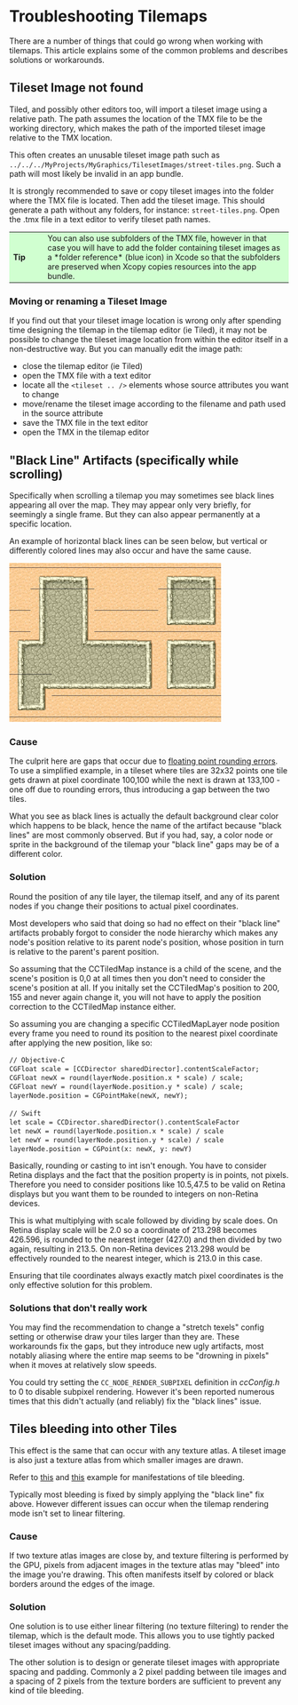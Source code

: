 # Troubleshooting Tilemaps

There are a number of things that could go wrong when working with tilemaps. This article explains some of the common problems and describes solutions or workarounds.

## Tileset Image not found

Tiled, and possibly other editors too, will import a tileset image using a relative path. The path assumes the location of the TMX file to be the working directory, which makes the path of the imported tileset image relative to the TMX location.

This often creates an unusable tileset image path such as `../../../MyProjects/MyGraphics/TilesetImages/street-tiles.png`. Such a path will most likely be invalid in an app bundle. 

It is strongly recommended to save or copy tileset images into the folder where the TMX file is located. Then add the tileset image. This should generate a path without any folders, for instance: `street-tiles.png`. Open the .tmx file in a text editor to verify tileset path names.

<table border="0"><tr><td width="48px" bgcolor="#d0ffd0"><strong>Tip</strong></td><td bgcolor="#d0ffd0">
You can also use subfolders of the TMX file, however in that case you will have to add the folder containing tileset images as a *folder reference* (blue icon) in Xcode so that the subfolders are preserved when Xcopy copies resources into the app bundle.
</td></tr></table>

### Moving or renaming a Tileset Image

If you find out that your tileset image location is wrong only after spending time designing the tilemap in the tilemap editor (ie Tiled), it may not be possible to change the tileset image location from within the editor itself in a non-destructive way. But you can manually edit the image path:

- close the tilemap editor (ie Tiled)
- open the TMX file with a text editor
- locate all the `<tileset .. />` elements whose source attributes you want to change
- move/rename the tileset image according to the filename and path used in the source attribute
- save the TMX file in the text editor
- open the TMX in the tilemap editor

## "Black Line" Artifacts (specifically while scrolling)

Specifically when scrolling a tilemap you may sometimes see black lines appearing all over the map. They may appear only very briefly, for seemingly a single frame. But they can also appear permanently at a specific location. 

An example of horizontal black lines can be seen below, but vertical or differently colored lines may also occur and have the same cause.

![](black-line-artifacts.png)

### Cause

The culprit here are gaps that occur due to [floating point rounding errors](http://programmers.stackexchange.com/questions/101163/what-causes-floating-point-rounding-errors). To use a simplified example, in a tileset where tiles are 32x32 points one tile gets drawn at pixel coordinate 100,100 while the next is drawn at 133,100 - one off due to rounding errors, thus introducing a gap between the two tiles.

What you see as black lines is actually the default background clear color which happens to be black, hence the name of the artifact because "black lines" are most commonly observed. But if you had, say, a color node or sprite in the background of the tilemap your "black line" gaps may be of a different color.

### Solution

Round the position of any tile layer, the tilemap itself, and any of its parent nodes if you change their positions to actual pixel coordinates. 

Most developers who said that doing so had no effect on their "black line" artifacts probably forgot to consider the node hierarchy which makes any node's position relative to its parent node's position, whose position in turn is relative to the parent's parent position.

So assuming that the CCTiledMap instance is a child of the scene, and the scene's position is 0,0 at all times then you don't need to consider the scene's position at all. If you initally set the CCTiledMap's position to 200, 155 and never again change it, you will not have to apply the position correction to the CCTiledMap instance either.

So assuming you are changing a specific CCTiledMapLayer node position every frame you need to round its position to the nearest pixel coordinate after applying the new position, like so:

	// Objective-C
	CGFloat scale = [CCDirector sharedDirector].contentScaleFactor;
	CGFloat newX = round(layerNode.position.x * scale) / scale;
	CGFloat newY = round(layerNode.position.y * scale) / scale;
	layerNode.position = CGPointMake(newX, newY);

	// Swift
	let scale = CCDirector.sharedDirector().contentScaleFactor
	let newX = round(layerNode.position.x * scale) / scale
	let newY = round(layerNode.position.y * scale) / scale
	layerNode.position = CGPoint(x: newX, y: newY)

Basically, rounding or casting to int isn't enough. You have to consider Retina displays and the fact that the position property is in points, not pixels. Therefore you need to consider positions like 10.5,47.5 to be valid on Retina displays but you want them to be rounded to integers on non-Retina devices.

This is what multiplying with scale followed by dividing by scale does. On Retina display scale will be 2.0 so a coordinate of 213.298 becomes 426.596, is rounded to the nearest integer (427.0) and then divided by two again, resulting in 213.5. On non-Retina devices 213.298 would be effectively rounded to the nearest integer, which is 213.0 in this case.

Ensuring that tile coordinates always exactly match pixel coordinates is the only effective solution for this problem.

### Solutions that don't really work

You may find the recommendation to change a "stretch texels" config setting or otherwise draw your tiles larger than they are. These workarounds fix the gaps, but they introduce new ugly artifacts, most notably aliasing where the entire map seems to be "drowning in pixels" when it moves at relatively slow speeds.

You could try setting the `CC_NODE_RENDER_SUBPIXEL` definition in *ccConfig.h* to 0 to disable subpixel rendering. However it's been reported numerous times that this didn't actually (and reliably) fix the "black lines" issue.

## Tiles bleeding into other Tiles

This effect is the same that can occur with any texture atlas. A tileset image is also just a texture atlas from which smaller images are drawn.

Refer to [this](http://stackoverflow.com/questions/7894802/opengl-texture-atlas-bleeding) and [this](http://gamedev.stackexchange.com/questions/46963/how-to-avoid-texture-bleeding-in-a-texture-atlas) example for manifestations of tile bleeding.

Typically most bleeding is fixed by simply applying the "black line" fix above. However different issues can occur when the tilemap rendering mode isn't set to linear filtering.

### Cause

If two texture atlas images are close by, and texture filtering is performed by the GPU, pixels from adjacent images in the texture atlas may "bleed" into the image you're drawing. This often manifests itself by colored or black borders around the edges of the image.

### Solution

One solution is to use either linear filtering (no texture filtering) to render the tilemap, which is the default mode. This allows you to use tightly packed tileset images without any spacing/padding.

The other solution is to design or generate tileset images with appropriate spacing and padding. Commonly a 2 pixel padding between tile images and a spacing of 2 pixels from the texture borders are sufficient to prevent any kind of tile bleeding.
